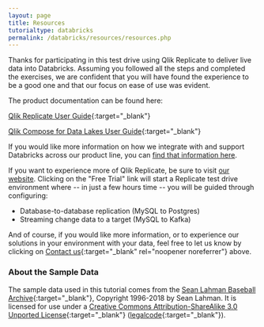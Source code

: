 ```yaml
---
layout: page
title: Resources
tutorialtype: databricks
permalink: /databricks/resources/resources.php
---
```


Thanks for participating in this test drive using Qlik Replicate to deliver
live data into Databricks. Assuming you followed all the steps and 
completed the exercises, we are confident that you will have found the experience to be
a good one and that our focus on ease of use was evident.

The product documentation can be found here:

[Qlik Replicate User Guide](/files/Qlik_Replicate_User_Guide.pdf){:target="_blank"}

[Qlik Compose for Data Lakes User Guide](/files/Qlik_Compose_for_Data_Lakes_User_Guide.pdf){:target="_blank"}

If you would like more information on how we integrate with and
support Databricks across our product line,
you can [find that information here](https://www.qlik.com/us/products/technology/databricks).

If you want to experience more of Qlik Replicate, be sure to visit
[our website](https://www.qlik.com/us/products/data-integration-products). 
Clicking on the "Free Trial" link will start a Replicate test drive environment 
where -- in just a few hours time -- you will be guided through configuring:

* Database-to-database replication (MySQL to Postgres)
* Streaming change data to a target (MySQL to Kafka)

And of course, if you would like more information, or to experience our solutions in your environment
with your data, feel free to let us know by clicking on 
[Contact us](https://www.qlik.com/us/try-or-buy/buy-now?marketoAPIReason=19Q2_PCM_DI_GBL_ContactUsReplicateTestDrive_2452){:target="_blank" rel="noopener noreferrer"} 
above.

### About the Sample Data
The sample data used in this tutorial comes from the
[Sean Lahman Baseball Archive](http://www.seanlahman.com/baseball-archive/statistics){:target="_blank"},
Copyright 1996-2018 by Sean Lahman. It is licensed for use under a
[Creative Commons Attribution-ShareAlike 3.0 Unported License](http://creativecommons.org/licenses/by-sa/3.0/){:target="_blank"} 
([legalcode](https://creativecommons.org/licenses/by-sa/3.0/legalcode){:target="_blank"}).


